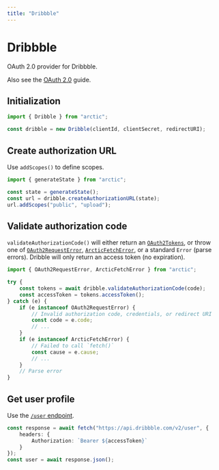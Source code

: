 ```yaml
---
title: "Dribbble"
---
```


# Dribbble

OAuth 2.0 provider for Dribbble.

Also see the [OAuth 2.0](/guides/oauth2) guide.

## Initialization

```ts
import { Dribble } from "arctic";

const dribble = new Dribble(clientId, clientSecret, redirectURI);
```

## Create authorization URL

Use `addScopes()` to define scopes.

```ts
import { generateState } from "arctic";

const state = generateState();
const url = dribble.createAuthorizationURL(state);
url.addScopes("public", "upload");
```

## Validate authorization code

`validateAuthorizationCode()` will either return an [`OAuth2Tokens`](/reference/main/OAuth2Tokens), or throw one of [`OAuth2RequestError`](/reference/main/OAuth2RequestError), [`ArcticFetchError`](/reference/main/ArcticFetchError), or a standard `Error` (parse errors). Dribble will only return an access token (no expiration).

```ts
import { OAuth2RequestError, ArcticFetchError } from "arctic";

try {
	const tokens = await dribble.validateAuthorizationCode(code);
	const accessToken = tokens.accessToken();
} catch (e) {
	if (e instanceof OAuth2RequestError) {
		// Invalid authorization code, credentials, or redirect URI
		const code = e.code;
		// ...
	}
	if (e instanceof ArcticFetchError) {
		// Failed to call `fetch()`
		const cause = e.cause;
		// ...
	}
	// Parse error
}
```

## Get user profile

Use the [`/user` endpoint](https://developer.dribbble.com/v2/user).

```ts
const response = await fetch("https://api.dribbble.com/v2/user", {
	headers: {
		Authorization: `Bearer ${accessToken}`
	}
});
const user = await response.json();
```
